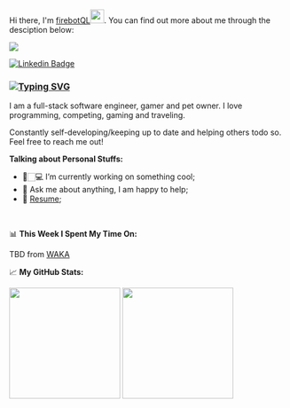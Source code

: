 ### 
Hi there, I'm <a href="https://github.com/firebotQL" target="_blank">firebotQL</a><img src="https://media.giphy.com/media/hvRJCLFzcasrR4ia7z/giphy.gif" width="25px">. You can find out more about me through the desciption below:

![](https://komarev.com/ghpvc/?username=firebotQL&color=brightgreen)

[![Linkedin Badge](https://img.shields.io/badge/-LinkedIn-0e76a8?style=flat-square&logo=Linkedin&logoColor=white)](https://www.linkedin.com/in/viaceslavasduk)
<!-- [![Twitter Badge](https://img.shields.io/badge/-Twitter-00acee?style=flat-square&logo=Twitter&logoColor=white)](https://twitter.com/firebotQL)
[![Instagram Badge](https://img.shields.io/badge/-Instagram-e4405f?style=flat-square&logo=Instagram&logoColor=white)](https://instagram.com/fire_bot/) -->

### [![Typing SVG](https://readme-typing-svg.herokuapp.com?font=Cambria&color=%2300F702&lines=Greetings+traveller)](https://git.io/typing-svg)

I am a full-stack software engineer, gamer and pet owner. I love programming, competing, gaming and traveling.

Constantly self-developing/keeping up to date and helping others todo so. Feel free to reach me out!

**Talking about Personal Stuffs:**

- 🚀🏻‍💻 I’m currently working on something cool;
- 💬 Ask me about anything, I am happy to help;
- 📝 [Resume]();

</br>

📊 **This Week I Spent My Time On:**
<!--START_SECTION:waka-->
<!--END_SECTION:waka-->
TBD from [WAKA]('waka-readme-stats')



📈 **My GitHub Stats:**

<p>
  <!--<img height="200em" src="https://github-readme-stats.vercel.app/api?username=firebotQL&show_icons=true&hide_border=true&&count_private=true&theme=chartreuse-dark" />-->
  <img height="200em" src="https://github-readme-stats.vercel.app/api/top-langs/?username=firebotQL&exclude_repo=BookSharing&show_icons=true&hide_border=true&layout=compact&langs_count=8&theme=highcontrast&hide=html"/>
  <img height="200em" src="https://github-readme-streak-stats.herokuapp.com/?user=firebotQL&theme=highcontrast&border=black" />
</p>





